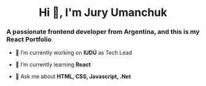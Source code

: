 <h1 align="center">Hi 👋, I'm Jury Umanchuk</h1>
<h3 align="left">A passionate frontend developer from Argentina, and this is my React Portfolio</h3>

- 🔭 I’m currently working on **IUDÚ** as Tech Lead

- 🌱 I’m currently learning **React**

- 💬 Ask me about **HTML, CSS, Javascript, .Net**